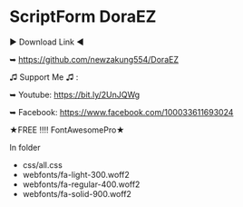 # ScriptForm DoraEZ 


▶ Download Link ◀


➥ https://github.com/newzakung554/DoraEZ


♫ Support Me ♫ :


➥ Youtube: https://bit.ly/2UnJQWg


➥ Facebook: https://www.facebook.com/100033611693024

★FREE !!!! FontAwesomePro★

In folder

- css/all.css
- webfonts/fa-light-300.woff2
- webfonts/fa-regular-400.woff2
- webfonts/fa-solid-900.woff2

